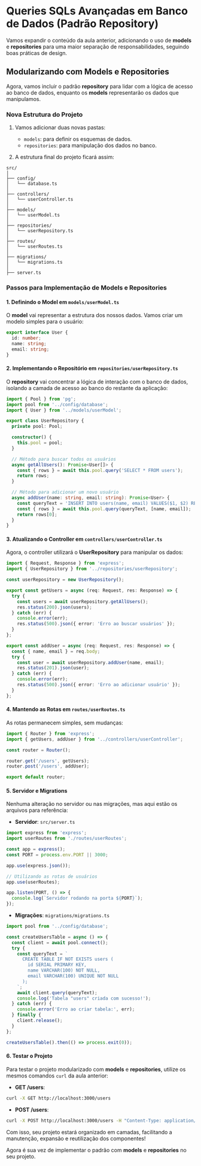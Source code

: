# Queries SQLs Avançadas em Banco de Dados (Padrão Repository)

Vamos expandir o conteúdo da aula anterior, adicionando o uso de **models** e **repositories** para uma maior separação de responsabilidades, seguindo boas práticas de design.

## **Modularizando com Models e Repositories**

Agora, vamos incluir o padrão **repository** para lidar com a lógica de acesso ao banco de dados, enquanto os **models** representarão os dados que manipulamos.

### **Nova Estrutura do Projeto**

1. Vamos adicionar duas novas pastas:
    - `models`: para definir os esquemas de dados.
    - `repositories`: para manipulação dos dados no banco.

2. A estrutura final do projeto ficará assim:

```
src/
│
├── config/
│   └── database.ts
│
├── controllers/
│   └── userController.ts
│
├── models/
│   └── userModel.ts
│
├── repositories/
│   └── userRepository.ts
│
├── routes/
│   └── userRoutes.ts
│
├── migrations/
│   └── migrations.ts
│
├── server.ts
```

### **Passos para Implementação de Models e Repositories**

#### 1. **Definindo o Model em `models/userModel.ts`**

O **model** vai representar a estrutura dos nossos dados. Vamos criar um modelo simples para o usuário:

```typescript
export interface User {
  id: number;
  name: string;
  email: string;
}
```

#### 2. **Implementando o Repositório em `repositories/userRepository.ts`**

O **repository** vai concentrar a lógica de interação com o banco de dados, isolando a camada de acesso ao banco do restante da aplicação:

```typescript
import { Pool } from 'pg';
import pool from '../config/database';
import { User } from '../models/userModel';

export class UserRepository {
  private pool: Pool;

  constructor() {
    this.pool = pool;
  }

  // Método para buscar todos os usuários
  async getAllUsers(): Promise<User[]> {
    const { rows } = await this.pool.query('SELECT * FROM users');
    return rows;
  }

  // Método para adicionar um novo usuário
  async addUser(name: string, email: string): Promise<User> {
    const queryText = 'INSERT INTO users(name, email) VALUES($1, $2) RETURNING *';
    const { rows } = await this.pool.query(queryText, [name, email]);
    return rows[0];
  }
}
```

#### 3. **Atualizando o Controller em `controllers/userController.ts`**

Agora, o controller utilizará o **UserRepository** para manipular os dados:

```typescript
import { Request, Response } from 'express';
import { UserRepository } from '../repositories/userRepository';

const userRepository = new UserRepository();

export const getUsers = async (req: Request, res: Response) => {
  try {
    const users = await userRepository.getAllUsers();
    res.status(200).json(users);
  } catch (err) {
    console.error(err);
    res.status(500).json({ error: 'Erro ao buscar usuários' });
  }
};

export const addUser = async (req: Request, res: Response) => {
  const { name, email } = req.body;
  try {
    const user = await userRepository.addUser(name, email);
    res.status(201).json(user);
  } catch (err) {
    console.error(err);
    res.status(500).json({ error: 'Erro ao adicionar usuário' });
  }
};
```

#### 4. **Mantendo as Rotas em `routes/userRoutes.ts`**

As rotas permanecem simples, sem mudanças:

```typescript
import { Router } from 'express';
import { getUsers, addUser } from '../controllers/userController';

const router = Router();

router.get('/users', getUsers);
router.post('/users', addUser);

export default router;
```

#### 5. **Servidor e Migrations**

Nenhuma alteração no servidor ou nas migrações, mas aqui estão os arquivos para referência:

- **Servidor**: `src/server.ts`
  
```typescript
import express from 'express';
import userRoutes from './routes/userRoutes';

const app = express();
const PORT = process.env.PORT || 3000;

app.use(express.json());

// Utilizando as rotas de usuários
app.use(userRoutes);

app.listen(PORT, () => {
  console.log(`Servidor rodando na porta ${PORT}`);
});
```

- **Migrações**: `migrations/migrations.ts`

```typescript
import pool from '../config/database';

const createUsersTable = async () => {
  const client = await pool.connect();
  try {
    const queryText = `
      CREATE TABLE IF NOT EXISTS users (
        id SERIAL PRIMARY KEY,
        name VARCHAR(100) NOT NULL,
        email VARCHAR(100) UNIQUE NOT NULL
      );
    `;
    await client.query(queryText);
    console.log('Tabela "users" criada com sucesso!');
  } catch (err) {
    console.error('Erro ao criar tabela:', err);
  } finally {
    client.release();
  }
};

createUsersTable().then(() => process.exit(0));
```

#### 6. **Testar o Projeto**

Para testar o projeto modularizado com **models** e **repositories**, utilize os mesmos comandos `curl` da aula anterior:

- **GET /users**:

```bash
curl -X GET http://localhost:3000/users
```

- **POST /users**:

```bash
curl -X POST http://localhost:3000/users -H "Content-Type: application/json" -d '{"name": "Maria", "email": "maria@example.com"}'
```

Com isso, seu projeto estará organizado em camadas, facilitando a manutenção, expansão e reutilização dos componentes!

Agora é sua vez de implementar o padrão com **models** e **repositories** no seu projeto.